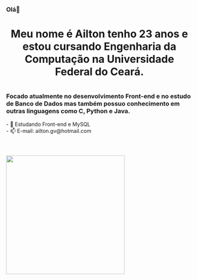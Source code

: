 
   ### Olá👋
<h1 align = "center">Meu nome é Ailton tenho 23 anos e estou cursando Engenharia da Computação na Universidade Federal do Ceará.<h1>
<h3>Focado atualmente no desenvolvimento Front-end e no estudo de Banco de Dados mas também possuo conhecimento em outras linguagens como C, Python e Java.</h3>
- 🌱 Estudando Front-end e MySQL
<br>
- 📫 E-mail: ailton.gv@hotmail.com

<div style="padding-top: 35px; display:inline_block"><br>
<img align="center" height="320px" src="https://github-readme-stats.vercel.app/api/top-langs/?username=AkowsS&show_icons=false"/>
</div>
